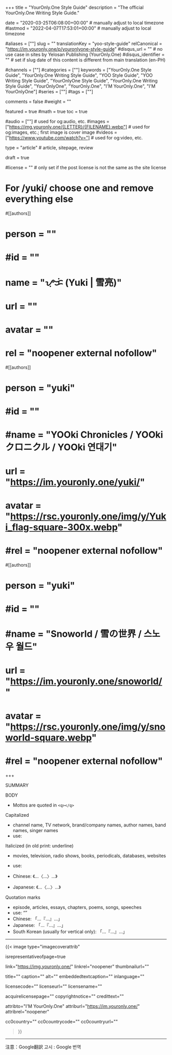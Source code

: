 +++
title = "YourOnly.One Style Guide"
description = "The official YourOnly.One Writing Style Guide."

date = "2020-03-25T06:08:00+00:00"                                          # manually adjust to local timezone
#lastmod = "2022-04-07T17:53:01+00:00"                                       # manually adjust to local timezone

#aliases = [""]
slug = ""
translationKey = "yoo-style-guide"
relCanonical = "https://im.youronly.one/p/youronlyone-style-guide"
#disqus_url = ""                                                    # no use case in sites by Yelosan Publishing (YourOnly.One)
#disqus_identifier = ""                                             # set if slug date of this content is different from main translation (en-PH)

#channels = [""]
#categories = [""]
keywords = ["YourOnly.One Style Guide", "YourOnly.One Writing Style Guide", "YOO Style Guide", "YOO Writing Style Guide", "YourOnlyOne Style Guide", "YourOnly.One Writing Style Guide", "YourOnlyOne", "YourOnly.One", "I'M YourOnly.One", "I'M YourOnlyOne"]
#series = [""]
#tags = [""]

comments = false
#weight = ""

featured = true
#math = true
toc = true

#audio = [""]                                                          # used for og:audio, etc.
#images = ["https://img.youronly.one/{LETTER}/{FILENAME}.webp"]                 # used for og:images, etc.; first image is cover image
#videos = ["https://www.youtube.com/watch?v="]                         # used for og:video, etc.

type = "article"                                                             # article, sitepage, review

draft = true

#license = ""                                                         # only set if the post license is not the same as the site license

# For /yuki/ choose one and remove everything else
#[[authors]]
#  person = ""
#  #id = ""
#  name = "ᜌᜓᜃᜒ (Yuki | 雪亮)"
#  url = ""
#  avatar = ""
#  rel = "noopener external nofollow"

#[[authors]]
#  person = "yuki"
#  #id = ""
#  #name = "YOOki Chronicles / YOOkiクロニクル / YOOki 연대기"
#  url = "https://im.youronly.one/yuki/"
#  avatar = "https://rsc.youronly.one/img/y/Yuki_flag-square-300x.webp"
#  #rel = "noopener external nofollow"

#[[authors]]
#  person = "yuki"
#  #id = ""
#  #name = "Snoworld / 雪の世界 / 스노우 월드"
#  url = "https://im.youronly.one/snoworld/"
#  avatar = "https://rsc.youronly.one/img/y/snoworld-square.webp"
#  #rel = "noopener external nofollow"
+++

SUMMARY

<!--more-->

BODY

<!--
  RESEARCH
    - https://blog.hubspot.com/blog/tabid/6307/bid/31247/the-simple-template-for-a-thorough-content-style-guide.aspx
    - https://thewritelife.com/writing-style-guide/
    - https://writer.com/blog/create-writing-style-guide/
    - https://en.wikipedia.org/wiki/List_of_style_guides
-->

- Mottos are quoted in `<q></q>`

Capitalized

- channel name, TV network, brand/company names, author names, band names, singer names
- use: <span class="brandname"><bdi lang=""></bdi></span>

Italicized (in old print: underline)

- movies, television, radio shows, books, periodicals, databases, websites
- use: <cite class="worktitle_larger"><bdi lang=""></bdi></cite>

- Chinese: 《…〈…〉…》
- Japanese: 《…〈…〉…》

Quotation marks

- episode, articles, essays, chapters, poems, songs, speeches
- use: <q class="worktitle_specific"><bdi lang=""></bdi></q>
- Chinese: 「…『…』…」
- Japanese: 「…『…』…」
- South Korean (usually for vertical only): 「…『…』…」

---

<!-- markdownlint-disable -->
{{< image
  type="imagecoverattrib"

  isrepresentativeofpage=true

  link="https://img.youronly.one/"
  linkrel="noopener"
  thumbnailurl=""

  title=""
  caption=""
  alt=""
  embeddedtextcaption=""
  inlanguage=""

  licensecode=""
  licenseurl=""
  licensename=""

  acquirelicensepage=""
  copyrightnotice=""
  credittext=""

  attribto="I'M YourOnly.One"
  attriburl="https://im.youronly.one/"
  attribrel="noopener"

  cc0country=""
  cc0countrycode=""
  cc0countryurl=""
>}}
<!-- markdownlint-enable -->

---

注意：Google翻訳
고시 : Google 번역
